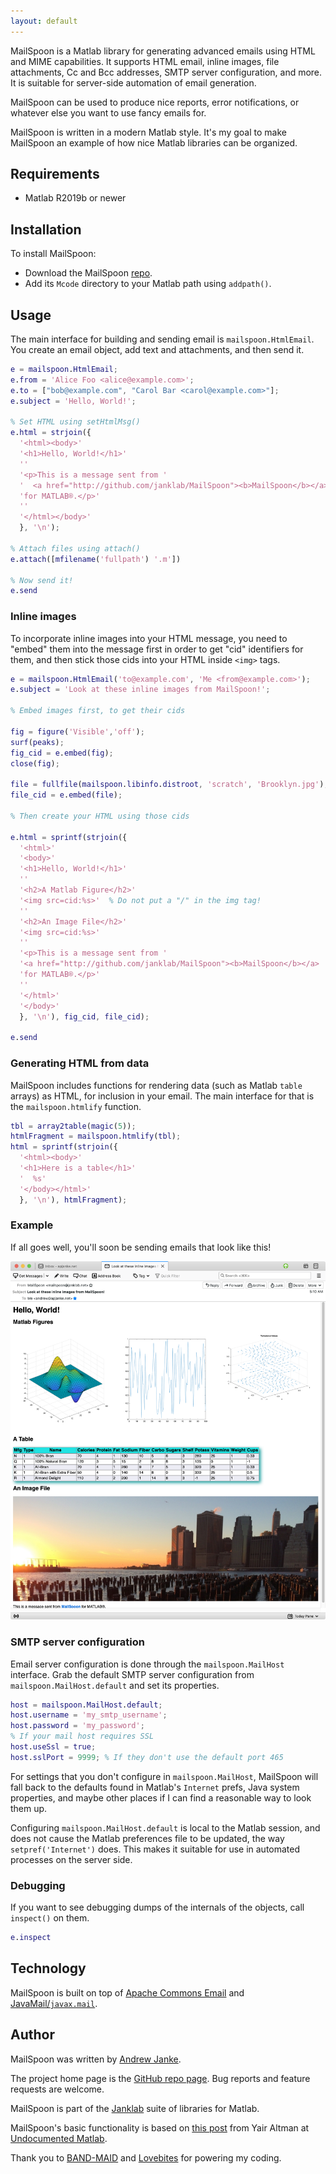 ```yaml
---
layout: default
---
```


MailSpoon is a Matlab library for generating advanced emails using HTML and MIME capabilities. It supports HTML email, inline images, file attachments, Cc and Bcc addresses, SMTP server configuration, and more. It is suitable for server-side automation of email generation.

MailSpoon can be used to produce nice reports, error notifications, or whatever else you want to use fancy emails for.

MailSpoon is written in a modern Matlab style. It's my goal to make MailSpoon an example of how nice Matlab libraries can be organized.

## Requirements

* Matlab R2019b or newer

## Installation

To install MailSpoon:

* Download the MailSpoon [repo](https://github.com/janklab/MailSpoon).
* Add its `Mcode` directory to your Matlab path using `addpath()`.

## Usage

The main interface for building and sending email is `mailspoon.HtmlEmail`. You create an email object, add text and attachments, and then send it.

```matlab
e = mailspoon.HtmlEmail;
e.from = 'Alice Foo <alice@example.com>';
e.to = ["bob@example.com", "Carol Bar <carol@example.com>"];
e.subject = 'Hello, World!';

% Set HTML using setHtmlMsg()
e.html = strjoin({
  '<html><body>'
  '<h1>Hello, World!</h1>'
  ''
  '<p>This is a message sent from '
  '  <a href="http://github.com/janklab/MailSpoon"><b>MailSpoon</b></a> '
  'for MATLAB®.</p>'
  ''
  '</html></body>'
  }, '\n');

% Attach files using attach()
e.attach([mfilename('fullpath') '.m'])

% Now send it!
e.send
```

### Inline images

To incorporate inline images into your HTML message, you need to "embed" them into the message first in order to get "cid" identifiers for them, and then stick those cids into your HTML inside `<img>` tags.

```matlab
e = mailspoon.HtmlEmail('to@example.com', 'Me <from@example.com>');
e.subject = 'Look at these inline images from MailSpoon!';

% Embed images first, to get their cids

fig = figure('Visible','off');
surf(peaks);
fig_cid = e.embed(fig);
close(fig);

file = fullfile(mailspoon.libinfo.distroot, 'scratch', 'Brooklyn.jpg');
file_cid = e.embed(file);

% Then create your HTML using those cids

e.html = sprintf(strjoin({
  '<html>'
  '<body>'
  '<h1>Hello, World!</h1>'
  ''
  '<h2>A Matlab Figure</h2>'
  '<img src=cid:%s>'  % Do not put a "/" in the img tag!
  ''
  '<h2>An Image File</h2>'
  '<img src=cid:%s>'
  ''
  '<p>This is a message sent from '
  '<a href="http://github.com/janklab/MailSpoon"><b>MailSpoon</b></a> '
  'for MATLAB®.</p>'
  ''
  '</html>'
  '</body>'
  }, '\n'), fig_cid, file_cid);

e.send
```

### Generating HTML from data

MailSpoon includes functions for rendering data (such as Matlab `table` arrays) as HTML, for inclusion in your email. The main interface for that is the `mailspoon.htmlify` function.

```matlab
tbl = array2table(magic(5));
htmlFragment = mailspoon.htmlify(tbl);
html = sprintf(strjoin({
  '<html><body>'
  '<h1>Here is a table</h1>'
  '  %s'
  '</body></html>'
  }, '\n'), htmlFragment);
```

### Example

If all goes well, you'll soon be sending emails that look like this!

![Screenshot of MailSpoon email message](examples/MailSpoon-message-screenshot.png)

### SMTP server configuration

Email server configuration is done through the `mailspoon.MailHost` interface. Grab the default SMTP server configuration from `mailspoon.MailHost.default` and set its properties.

```matlab
host = mailspoon.MailHost.default;
host.username = 'my_smtp_username';
host.password = 'my_password';
% If your mail host requires SSL
host.useSsl = true;
host.sslPort = 9999; % If they don't use the default port 465
```

For settings that you don't configure in `mailspoon.MailHost`, MailSpoon will fall back to the defaults found in Matlab's `Internet` prefs, Java system properties, and maybe other places if I can find a reasonable way to look them up.

Configuring `mailspoon.MailHost.default` is local to the Matlab session, and does not cause the Matlab preferences file to be updated, the way `setpref('Internet')` does. This makes it suitable for use in automated processes on the server side.

### Debugging

If you want to see debugging dumps of the internals of the objects, call `inspect()` on them.

```matlab
e.inspect
```

## Technology

MailSpoon is built on top of [Apache Commons Email](https://commons.apache.org/proper/commons-email/) and [JavaMail/`javax.mail`](https://javaee.github.io/javamail/).

## Author

MailSpoon was written by [Andrew Janke](https://apjanke.net).

The project home page is the [GitHub repo page](https://github.com/janklab/MailSpoon). Bug reports and feature requests are welcome.

MailSpoon is part of the [Janklab](https://janklab.net) suite of libraries for Matlab.

MailSpoon's basic functionality is based on [this post](https://undocumentedmatlab.com/articles/sending-html-emails-from-matlab) from Yair Altman at [Undocumented Matlab](https://undocumentedmatlab.com/).

Thank you to [BAND-MAID](https://www.youtube.com/channel/UCJToUvYrmkmTCR-bluEaQfA) and [Lovebites](https://www.facebook.com/LovebitesTheBand/) for powering my coding.
